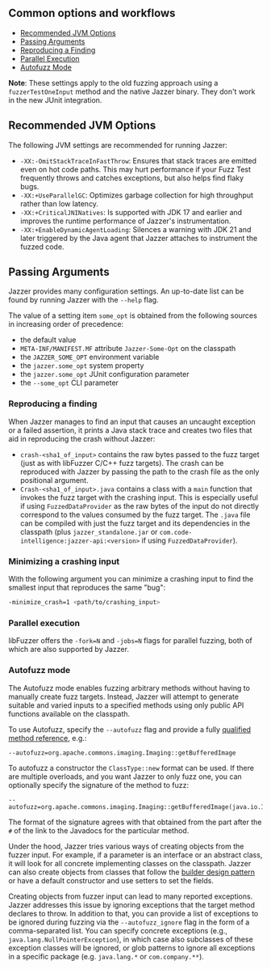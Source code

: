 ## Common options and workflows

* [Recommended JVM Options](#recommended-jvm-options)
* [Passing Arguments](#passing-arguments)
* [Reproducing a Finding](#reproducing-a-finding)
* [Parallel Execution](#parallel-execution)
* [Autofuzz Mode](#autofuzz-mode)

**Note**: These settings apply to the old fuzzing approach using a `fuzzerTestOneInput` method and the native Jazzer binary. They don't work in the new JUnit integration.

## Recommended JVM Options

The following JVM settings are recommended for running Jazzer:

* `-XX:-OmitStackTraceInFastThrow`: Ensures that stack traces are emitted even on hot code paths.
  This may hurt performance if your Fuzz Test frequently throws and catches exceptions, but also helps find flaky bugs.
* `-XX:+UseParallelGC`: Optimizes garbage collection for high throughput rather than low latency.
* `-XX:+CriticalJNINatives`: Is supported with JDK 17 and earlier and improves the runtime performance of Jazzer's
  instrumentation.
* `-XX:+EnableDynamicAgentLoading`: Silences a warning with JDK 21 and later triggered by the Java agent that Jazzer
  attaches to instrument the fuzzed code.

## Passing Arguments

Jazzer provides many configuration settings. An up-to-date list can be found by running Jazzer with the `--help` flag.

The value of a setting item `some_opt` is obtained from the following sources in increasing order of precedence:

- the default value
- `META-INF/MANIFEST.MF` attribute `Jazzer-Some-Opt` on the classpath
- the `JAZZER_SOME_OPT` environment variable
- the `jazzer.some_opt` system property
- the `jazzer.some_opt` JUnit configuration parameter
- the `--some_opt` CLI parameter

### Reproducing a finding

When Jazzer manages to find an input that causes an uncaught exception or a failed assertion, it prints a Java stack trace and creates two files that aid in reproducing the crash without Jazzer:

* `crash-<sha1_of_input>` contains the raw bytes passed to the fuzz target (just as with libFuzzer C/C++ fuzz targets).
  The crash can be reproduced with Jazzer by passing the path to the crash file as the only positional argument.
* `Crash-<sha1_of_input>.java` contains a class with a `main` function that invokes the fuzz target with the crashing input.
  This is especially useful if using `FuzzedDataProvider` as the raw bytes of the input do not directly correspond to the values consumed by the fuzz target.
  The `.java` file can be compiled with just the fuzz target and its dependencies in the classpath (plus `jazzer_standalone.jar` or `com.code-intelligence:jazzer-api:<version>` if using `FuzzedDataProvider`).

### Minimizing a crashing input

With the following argument you can minimize a crashing input to find the smallest input that reproduces the same "bug":

```bash
-minimize_crash=1 <path/to/crashing_input>
```

### Parallel execution

libFuzzer offers the `-fork=N` and `-jobs=N` flags for parallel fuzzing, both of which are also supported by Jazzer.

### Autofuzz mode

The Autofuzz mode enables fuzzing arbitrary methods without having to manually create fuzz targets.
Instead, Jazzer will attempt to generate suitable and varied inputs to a specified methods using only public API functions available on the classpath.

To use Autofuzz, specify the `--autofuzz` flag and provide a fully [qualified method reference](https://docs.oracle.com/javase/specs/jls/se8/html/jls-15.html#jls-15.13), e.g.:
```
--autofuzz=org.apache.commons.imaging.Imaging::getBufferedImage
```
To autofuzz a constructor the `ClassType::new` format can be used.
If there are multiple overloads, and you want Jazzer to only fuzz one, you can optionally specify the signature of the method to fuzz:
```
--autofuzz=org.apache.commons.imaging.Imaging::getBufferedImage(java.io.InputStream,java.util.Map)
```
The format of the signature agrees with that obtained from the part after the `#` of the link to the Javadocs for the particular method.

Under the hood, Jazzer tries various ways of creating objects from the fuzzer input.
For example, if a parameter is an interface or an abstract class, it will look for all concrete implementing classes on the classpath.
Jazzer can also create objects from classes that follow the [builder design pattern](https://www.baeldung.com/creational-design-patterns#builder) or have a default constructor and use setters to set the fields.

Creating objects from fuzzer input can lead to many reported exceptions.
Jazzer addresses this issue by ignoring exceptions that the target method declares to throw.
In addition to that, you can provide a list of exceptions to be ignored during fuzzing via the `--autofuzz_ignore` flag in the form of a comma-separated list.
You can specify concrete exceptions (e.g., `java.lang.NullPointerException`), in which case also subclasses of these exception classes will be ignored, or glob patterns to ignore all exceptions in a specific package (e.g. `java.lang.*` or `com.company.**`).
